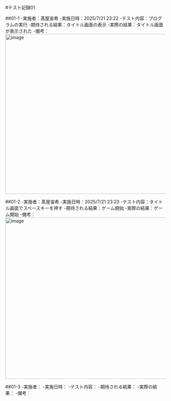#テスト記録01

##01-1
-実施者：髙屋宙希
-実施日時：2025/7/21 23:22
-テスト内容：プログラムの実行
-期待される結果：タイトル画面の表示
-実際の結果：タイトル画面が表示された
-備考：<img width="637" height="502" alt="image" src="https://github.com/user-attachments/assets/acaf86a5-82a4-4891-b9c9-fd13d0480f4d" />


##01-2
-実施者：髙屋宙希
-実施日時：2025/7/21 23:23
-テスト内容：タイトル画面でスペースキーを押す
-期待される結果：ゲーム開始
-実際の結果：ゲーム開始
-備考：<img width="634" height="507" alt="image" src="https://github.com/user-attachments/assets/35099f64-5eb5-47ec-990f-9edd1be927e7" />



##01-3
-実施者：
-実施日時：
-テスト内容：
-期待される結果：
-実際の結果：
-備考：

